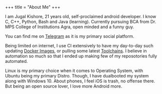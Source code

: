 +++
title = "About Me"
+++

I am Jugal Kishore, 21 years old, self-proclaimed android developer. I know C, C++, Python, Bash and Java (learning). Currently pursuing BCA from Dr. MPS College of Institutions Agra, open minded and a funny guy.

You can find me on [Telegram](https://t.me/crazyuploader) as it is my primary social platform. 

Being limited on internet, I use CI extensively to have my day-to-day such updating 
[Docker Images](https://hub.docker.com/u/crazyuploader), or pulling some latest [Toolchains](https://github.com/crazyuploader/Clang-Toolchain). I believe in automation so much so that I ended up making few of my reposotories fully automated. 

Linux is my primary choice when it comes to Operating System, with Ubuntu being my primary Distro. Though, I have dualbooted my system along with Windows 10. About phones, I feel iOS is trash, no offense there. But being an open source lover, I love more Android more.
